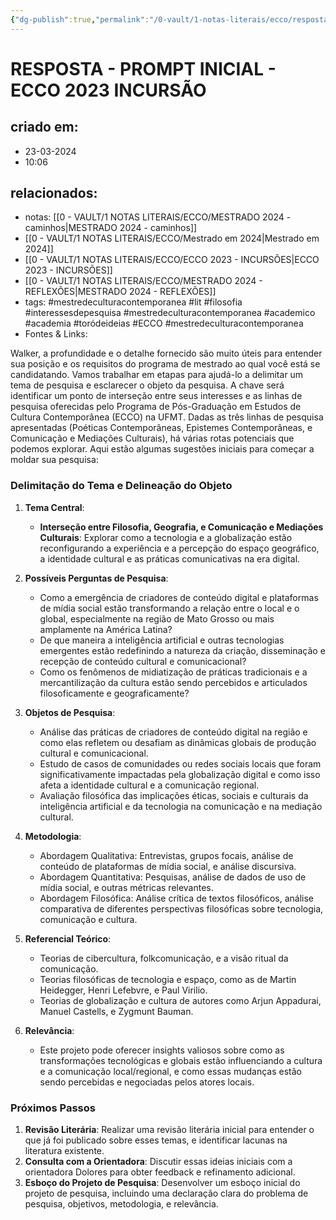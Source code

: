 ```yaml
---
{"dg-publish":true,"permalink":"/0-vault/1-notas-literais/ecco/resposta-prompt-inicial-ecco-2023-incursao/","tags":["mestredeculturacontemporanea","lit","filosofia","interessesdepesquisa","academico","academia","toródeideias","ECCO"],"dgHomeLink":true,"dgShowLocalGraph":true,"dgShowFileTree":true,"noteIcon":""}
---
```


# RESPOSTA - PROMPT INICIAL - ECCO 2023 INCURSÃO

## criado em: 
- 23-03-2024
- 10:06
## relacionados:
- notas: [[0 - VAULT/1 NOTAS LITERAIS/ECCO/MESTRADO 2024 - caminhos\|MESTRADO 2024 - caminhos]]
- [[0 - VAULT/1 NOTAS LITERAIS/ECCO/Mestrado em 2024\|Mestrado em 2024]]
- [[0 - VAULT/1 NOTAS LITERAIS/ECCO/ECCO 2023 - INCURSÕES\|ECCO 2023 - INCURSÕES]]
- [[0 - VAULT/1 NOTAS LITERAIS/ECCO/MESTRADO 2024 - REFLEXÕES\|MESTRADO 2024 - REFLEXÕES]]
- tags: #mestredeculturacontemporanea #lit #filosofia #interessesdepesquisa #mestredeculturacontemporanea #academico #academia #toródeideias #ECCO #mestredeculturacontemporanea 
- Fontes & Links: 

Walker, a profundidade e o detalhe fornecido são muito úteis para entender sua posição e os requisitos do programa de mestrado ao qual você está se candidatando. Vamos trabalhar em etapas para ajudá-lo a delimitar um tema de pesquisa e esclarecer o objeto da pesquisa. A chave será identificar um ponto de interseção entre seus interesses e as linhas de pesquisa oferecidas pelo Programa de Pós-Graduação em Estudos de Cultura Contemporânea (ECCO) na UFMT. Dadas as três linhas de pesquisa apresentadas (Poéticas Contemporâneas, Epistemes Contemporâneas, e Comunicação e Mediações Culturais), há várias rotas potenciais que podemos explorar. Aqui estão algumas sugestões iniciais para começar a moldar sua pesquisa:

### Delimitação do Tema e Delineação do Objeto

1. **Tema Central**:
    - **Interseção entre Filosofia, Geografia, e Comunicação e Mediações Culturais**: Explorar como a tecnologia e a globalização estão reconfigurando a experiência e a percepção do espaço geográfico, a identidade cultural e as práticas comunicativas na era digital.

2. **Possíveis Perguntas de Pesquisa**:
    - Como a emergência de criadores de conteúdo digital e plataformas de mídia social estão transformando a relação entre o local e o global, especialmente na região de Mato Grosso ou mais amplamente na América Latina?
    - De que maneira a inteligência artificial e outras tecnologias emergentes estão redefinindo a natureza da criação, disseminação e recepção de conteúdo cultural e comunicacional?
    - Como os fenômenos de midiatização de práticas tradicionais e a mercantilização da cultura estão sendo percebidos e articulados filosoficamente e geograficamente?

3. **Objetos de Pesquisa**:
    - Análise das práticas de criadores de conteúdo digital na região e como elas refletem ou desafiam as dinâmicas globais de produção cultural e comunicacional.
    - Estudo de casos de comunidades ou redes sociais locais que foram significativamente impactadas pela globalização digital e como isso afeta a identidade cultural e a comunicação regional.
    - Avaliação filosófica das implicações éticas, sociais e culturais da inteligência artificial e da tecnologia na comunicação e na mediação cultural.

4. **Metodologia**:
    - Abordagem Qualitativa: Entrevistas, grupos focais, análise de conteúdo de plataformas de mídia social, e análise discursiva.
    - Abordagem Quantitativa: Pesquisas, análise de dados de uso de mídia social, e outras métricas relevantes.
    - Abordagem Filosófica: Análise crítica de textos filosóficos, análise comparativa de diferentes perspectivas filosóficas sobre tecnologia, comunicação e cultura.

5. **Referencial Teórico**:
    - Teorias de cibercultura, folkcomunicação, e a visão ritual da comunicação.
    - Teorias filosóficas de tecnologia e espaço, como as de Martin Heidegger, Henri Lefebvre, e Paul Virilio.
    - Teorias de globalização e cultura de autores como Arjun Appadurai, Manuel Castells, e Zygmunt Bauman.

6. **Relevância**:
    - Este projeto pode oferecer insights valiosos sobre como as transformações tecnológicas e globais estão influenciando a cultura e a comunicação local/regional, e como essas mudanças estão sendo percebidas e negociadas pelos atores locais.

### Próximos Passos

1. **Revisão Literária**: Realizar uma revisão literária inicial para entender o que já foi publicado sobre esses temas, e identificar lacunas na literatura existente.
2. **Consulta com a Orientadora**: Discutir essas ideias iniciais com a orientadora Dolores para obter feedback e refinamento adicional.
3. **Esboço do Projeto de Pesquisa**: Desenvolver um esboço inicial do projeto de pesquisa, incluindo uma declaração clara do problema de pesquisa, objetivos, metodologia, e relevância.


